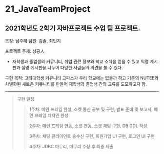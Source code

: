 # 21_JavaTeamProject
2021학년도 2학기 자바프로젝트 수업 팀 프로젝트.
------------------------

조장: 남주혜
팀원: 김솔, 최민지

프로젝트 주제: 성공人
- 재학생과 졸업생의 커뮤니티, 취업 관련 정보와 학교 소식을 얻을 수 있고 익명 게시판과 실명 게시판을 나누어 다양한 사람들의 의견을 볼 수 있다.

구현 목적: 고려대학생 커뮤니티 고파스가 우리 학교에는 없을까 하고 기존의 NUTEE와 차별화된 새로운 커뮤니티를 만들어 재학생과 졸업생 간의 교류를 도모하고자 함.

---------------------

> 구현 일정
>> 1주차: 메인 프레임 완성, 소켓 통신 공부 및 구현, 발표 준비 및 보고서, 메인 프레임 디자인 완성
>> 
>> 2주차: 메인 프레임 연동, 소켓 연동, 소켓 채팅 구현, DB DDL 작성
>>
>> 3주차: 채팅 클라이언트 송수신 구현, 회원가입 UI 구현, 로그인 UI 구현
>>
>> 4주차: JDBC 마무리, 마무리 수정 후 최종 제출
